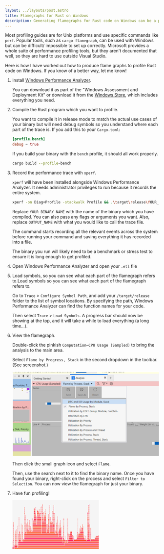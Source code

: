 ```yaml
---
layout: ../layouts/post.astro
title: Flamegraphs for Rust on Windows
description: Generating flamegraphs for Rust code on Windows can be a pain to figure out. My guide to generating a flamegraph to profile a Rust binary using Windows Performance Analyzer.
---
```


Most profiling guides are for Unix platforms and use specific commands like `perf`. Popular tools, such as `cargo flamegraph`, can be used with Windows but can be difficult/ impossible to set up correctly. Microsoft provides a whole suite of performance profiling tools, but they aren't documented that well, so they are hard to use outside Visual Studio.

Here is how I have worked out how to produce flame graphs to profile Rust code on Windows.
If you know of a better way, let me know!

1. Install [Windows Performance Analyzer](https://learn.microsoft.com/en-us/windows-hardware/test/wpt/windows-performance-analyzer).

   You can download it as part of the "Windows Assessment and Deployment Kit" or download it from the [Windows Store](https://apps.microsoft.com/detail/9n0w1b2bxgnz), which includes everything you need.

2. Compile the Rust program which you want to profile.

   You want to compile it in release mode to match the actual use cases of your binary but will need debug symbols so you understand where each part of the trace is. If you add this to your `Cargo.toml`:

   ```toml
   [profile.bench]
   debug = true
   ```

   If you build your binary with the `bench` profile, it should all work properly.

   ```bash
   cargo build --profile=bench
   ```

3. Record the performance trace with `xperf`.

   `xperf` will have been installed alongside Windows Performance Analyzer. It needs administrator privileges to run because it records the entire system.

   ```bash
   xperf -on Diag+Profile -stackwalk Profile && .\target\release\YOUR_BINARY_NAME.exe && xperf -d OUTPUT_NAME.etl
   ```

   Replace `YOUR_BINARY_NAME` with the name of the binary which you have compiled. You can also pass any flags or arguments you want. Also, replace `OUTPUT_NAME` with what you would like to call the trace file.

   The command starts recording all the relevant events across the system before running your command and saving everything it has recorded into a file.

   The binary you run will likely need to be a benchmark or stress test to ensure it is long enough to get profiled.

4. Open Windows Performance Analyzer and open your `.etl` file
5. Load symbols, so you can see what each part of the flamegraph refers to.Load symbols so you can see what each part of the flamegraph refers to.

   Go to `Trace` > `Configure Symbol Path`, and add your `/target/release` folder to the list of symbol locations. By specifying the path, Windows Performance Analyzer can find the function names for your code.

   Then select `Trace` > `Load Symbols`. A progress bar should now be showing at the top, and it will take a while to load everything (a long time...).

6. View the flamegraph.

   Double-click the pinkish `Computation—CPU Usage (Sampled)` to bring the analysis to the main area.

   Select `Flame by Progress, Stack` in the second dropdown in the toolbar. (See screenshot.)

   ![Selecting Flamegraph in the correct menu](../assets/flamegraph-select.png)

   Then click the small graph icon and select `Flame`.

   Then, use the search next to it to find the binary name. Once you have found your binary, right-click on the process and select `Filter to Selection`.
   You can now view the flamegraph for just your binary.

7. Have fun profiling!

   ![Complete flamegraph](../assets/flamegraph-final.png)

